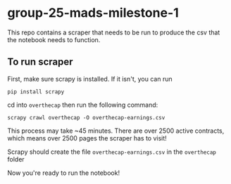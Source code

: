 # group-25-mads-milestone-1

This repo contains a scraper that needs to be run to produce the csv that the notebook needs to function.

## To run scraper

First, make sure scrapy is installed. If it isn't, you can run

```
pip install scrapy
```

cd into `overthecap` then run the following command:

`scrapy crawl overthecap -O overthecap-earnings.csv`

This process may take ~45 minutes. There are over 2500 active contracts, which means over 2500 pages the scraper has to visit!

Scrapy should create the file `overthecap-earnings.csv` in the `overthecap` folder

Now you're ready to run the notebook!